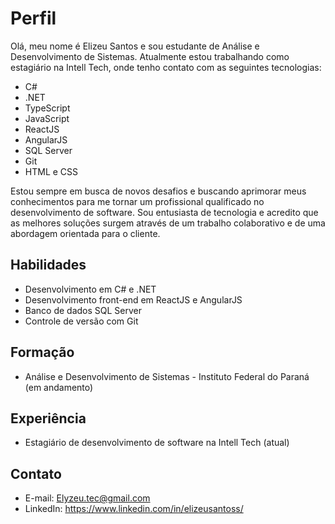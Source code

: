 # Perfil

Olá, meu nome é Elizeu Santos e sou estudante de Análise e Desenvolvimento de Sistemas. Atualmente estou trabalhando como estagiário na Intell Tech, onde tenho contato com as seguintes tecnologias:

- C#
- .NET
- TypeScript
- JavaScript
- ReactJS
- AngularJS
- SQL Server
- Git
- HTML e CSS

Estou sempre em busca de novos desafios e buscando aprimorar meus conhecimentos para me tornar um profissional qualificado no desenvolvimento de software. Sou entusiasta de tecnologia e acredito que as melhores soluções surgem através de um trabalho colaborativo e de uma abordagem orientada para o cliente.

## Habilidades

- Desenvolvimento em C# e .NET
- Desenvolvimento front-end em ReactJS e AngularJS
- Banco de dados SQL Server
- Controle de versão com Git

## Formação

- Análise e Desenvolvimento de Sistemas - Instituto Federal do Paraná (em andamento)

## Experiência

- Estagiário de desenvolvimento de software na Intell Tech (atual)

## Contato

- E-mail: Elyzeu.tec@gmail.com
- LinkedIn: https://www.linkedin.com/in/elizeusantoss/
